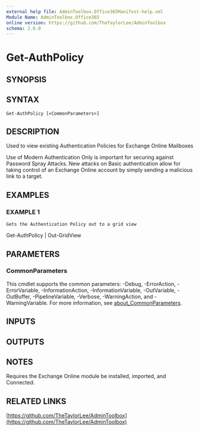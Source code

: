 ```yaml
---
external help file: AdminToolbox.Office365Manifest-help.xml
Module Name: AdminToolbox.Office365
online version: https://github.com/TheTaylorLee/AdminToolbox
schema: 2.0.0
---
```


# Get-AuthPolicy

## SYNOPSIS

## SYNTAX

```
Get-AuthPolicy [<CommonParameters>]
```

## DESCRIPTION
Used to view existing Authentication Policies for Exchange Online Mailboxes

Use of Modern Authentication Only is important for securing against Password Spray Attacks.
New attacks on Basic authentication allow for taking control of an Exchange Online account by simply sending a malicious link to a target.

## EXAMPLES

### EXAMPLE 1
```
Gets the Authentication Policy out to a grid view
```

Get-AuthPolicy | Out-GridView

## PARAMETERS

### CommonParameters
This cmdlet supports the common parameters: -Debug, -ErrorAction, -ErrorVariable, -InformationAction, -InformationVariable, -OutVariable, -OutBuffer, -PipelineVariable, -Verbose, -WarningAction, and -WarningVariable. For more information, see [about_CommonParameters](http://go.microsoft.com/fwlink/?LinkID=113216).

## INPUTS

## OUTPUTS

## NOTES
Requires the Exchange Online module be installed, imported, and Connected.

## RELATED LINKS

[https://github.com/TheTaylorLee/AdminToolbox](https://github.com/TheTaylorLee/AdminToolbox)

